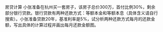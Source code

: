 房贷计算
小张准备在杭州买一套房子，该房子总价300万，首付比例30%，剩余部分银行贷款。银行贷款有两种还款方式：等额本金和等额本息（具体含义请自行搜索）。小张准备贷款20年，基准利率是5%，试分析两种还款方式每月的还款金额，写出具体的计算过程并画出每月还款金额图。

